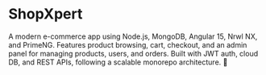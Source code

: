 # ShopXpert
A modern e-commerce app using Node.js, MongoDB, Angular 15, Nrwl NX, and PrimeNG. Features product browsing, cart, checkout, and an admin panel for managing products, users, and orders. Built with JWT auth, cloud DB, and REST APIs, following a scalable monorepo architecture. 🚀
